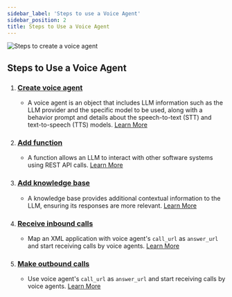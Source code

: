 ```yaml
---
sidebar_label: 'Steps to use a Voice Agent'
sidebar_position: 2
title: Steps to Use a Voice Agent
---
```




![Steps to create a voice agent](/img/steps.svg)

## Steps to Use a Voice Agent

1. ### [Create voice agent](create-voice-agent.md)
   - A voice agent is an object that includes LLM information such as the LLM provider and the specific model to be used, along with a behavior prompt and details about the speech-to-text (STT) and text-to-speech (TTS) models. [Learn More](create-voice-agent.md)
   
2. ### [Add function](adding%20functions.md)
   - A function allows an LLM to interact with other software systems using REST API calls. [Learn More](adding%20functions.md)
3. ### [Add knowledge base](Add%20Knowledgebase.md)
   - A knowledge base provides additional contextual information to the LLM, ensuring its responses are more relevant. [Learn More](Add%20Knowledgebase.md)
4. ### [Receive inbound calls](Inbound%20Calls%20with%20Voiceagent.md) 
   - Map an XML application with voice agent's `call_url` as `answer_url` and start receiving calls by voice agents. [Learn More](Inbound%20Calls%20with%20Voiceagent.md)
5. ### [Make outbound calls](Outbound%20Calls%20with%20Voiceagent.md) 
   - Use voice agent's `call_url` as `answer_url` and start receiving calls by voice agents. [Learn More](Outbound%20Calls%20with%20Voiceagent.md)


